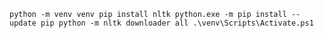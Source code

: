 `
python -m venv venv
pip install nltk
python.exe -m pip install --update pip
python -m nltk downloader all
.\venv\Scripts\Activate.ps1
`